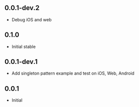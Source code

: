 ## 0.0.1-dev.2

* Debug iOS and web 

## 0.1.0
* Initial stable

## 0.0.1-dev.1

* Add singleton pattern example and test on iOS, Web, Android

## 0.0.1

* Initial
